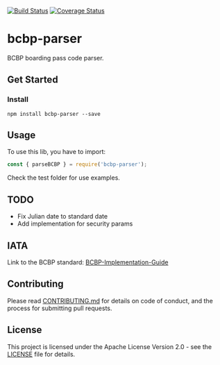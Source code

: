 [![Build Status](https://travis-ci.org/cluny85/bcbp-parser.svg?branch=master)](https://travis-ci.org/cluny85/bcbp-parser)
[![Coverage Status](https://coveralls.io/repos/github/cluny85/bcbp-parser/badge.svg?branch=master)](https://coveralls.io/github/cluny85/bcbp-parser?branch=master)

# bcbp-parser
BCBP boarding pass code parser.

## Get Started

### Install

```
npm install bcbp-parser --save
```

## Usage

To use this lib, you have to import:

```javascript
const { parseBCBP } = require('bcbp-parser');
```

Check the test folder for use examples.

## TODO

- Fix Julian date to standard date
- Add implementation for security params

## IATA

Link to the BCBP standard: [BCBP-Implementation-Guide](https://www.iata.org/contentassets/1dccc9ed041b4f3bbdcf8ee8682e75c4/2021_03_02-bcbp-implementation-guide-version-7-.pdf)

## Contributing

Please read [CONTRIBUTING.md](https://github.com/cluny85/bcbp-parser/blob/master/CONTRIBUTING.md) for details on code of conduct, and the process for submitting pull requests.

## License

This project is licensed under the Apache License Version 2.0 - see the [LICENSE](LICENSE) file for details.
